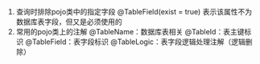 1. 查询时排除pojo类中的指定字段
@TableField(exist = true) 表示该属性不为数据库表字段，但又是必须使用的
2. 常用的pojo类上的注解
@TableName：数据库表相关
@TableId：表主键标识
@TableField：表字段标识
@TableLogic：表字段逻辑处理注解（逻辑删除）